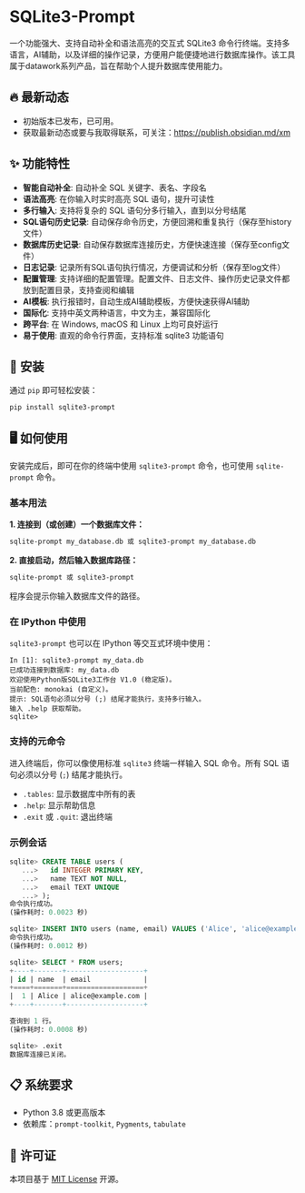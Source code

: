 # SQLite3-Prompt

一个功能强大、支持自动补全和语法高亮的交互式 SQLite3 命令行终端。支持多语言，AI辅助，以及详细的操作记录，方便用户能便捷地进行数据库操作。该工具属于datawork系列产品，旨在帮助个人提升数据库使用能力。


## 🔥 最新动态

- 初始版本已发布，已可用。
- 获取最新动态或要与我取得联系，可关注：https://publish.obsidian.md/xm


## ✨ 功能特性

- **智能自动补全**: 自动补全 SQL 关键字、表名、字段名
- **语法高亮**: 在你输入时实时高亮 SQL 语句，提升可读性
- **多行输入**: 支持将复杂的 SQL 语句分多行输入，直到以分号结尾
- **SQL语句历史记录**: 自动保存命令历史，方便回溯和重复执行（保存至history文件）
- **数据库历史记录**: 自动保存数据库连接历史，方便快速连接（保存至config文件）
- **日志记录**: 记录所有SQL语句执行情况，方便调试和分析（保存至log文件）
- **配置管理**: 支持详细的配置管理。配置文件、日志文件、操作历史记录文件都放到配置目录，支持查阅和编辑
- **AI模板**: 执行报错时，自动生成AI辅助模板，方便快速获得AI辅助
- **国际化**: 支持中英文两种语言，中文为主，兼容国际化
- **跨平台**: 在 Windows, macOS 和 Linux 上均可良好运行
- **易于使用**: 直观的命令行界面，支持标准 sqlite3 功能语句

## 🚀 安装

通过 `pip` 即可轻松安装：

```bash
pip install sqlite3-prompt
```

## 🖥️ 如何使用

安装完成后，即可在你的终端中使用 `sqlite3-prompt` 命令，也可使用 `sqlite-prompt` 命令。

### 基本用法

**1. 连接到（或创建）一个数据库文件：**

```bash
sqlite-prompt my_database.db 或 sqlite3-prompt my_database.db
```

**2. 直接启动，然后输入数据库路径：**

```bash
sqlite-prompt 或 sqlite3-prompt
```
程序会提示你输入数据库文件的路径。

### 在 IPython 中使用

`sqlite3-prompt` 也可以在 IPython 等交互式环境中使用：

```ipython
In [1]: sqlite3-prompt my_data.db
已成功连接到数据库: my_data.db
欢迎使用Python版SQLite3工作台 V1.0 (稳定版)。
当前配色: monokai (自定义)。
提示: SQL语句必须以分号 (;) 结尾才能执行，支持多行输入。
输入 .help 获取帮助。
sqlite>
```

### 支持的元命令

进入终端后，你可以像使用标准 `sqlite3` 终端一样输入 SQL 命令。所有 SQL 语句必须以分号 (`;`) 结尾才能执行。

- `.tables`: 显示数据库中所有的表
- `.help`: 显示帮助信息
- `.exit` 或 `.quit`: 退出终端

### 示例会话

```sql
sqlite> CREATE TABLE users (
   ...>   id INTEGER PRIMARY KEY,
   ...>   name TEXT NOT NULL,
   ...>   email TEXT UNIQUE
   ...> );
命令执行成功。
(操作耗时: 0.0023 秒)

sqlite> INSERT INTO users (name, email) VALUES ('Alice', 'alice@example.com');
命令执行成功。
(操作耗时: 0.0012 秒)

sqlite> SELECT * FROM users;
+----+-------+-------------------+
| id | name  | email             |
+====+=======+===================+
|  1 | Alice | alice@example.com |
+----+-------+-------------------+

查询到 1 行。
(操作耗时: 0.0008 秒)

sqlite> .exit
数据库连接已关闭。
```


## 📋 系统要求

- Python 3.8 或更高版本
- 依赖库：`prompt-toolkit`, `Pygments`, `tabulate`

## 📜 许可证

本项目基于 [MIT License](LICENSE) 开源。 